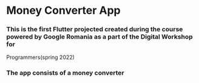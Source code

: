 # Money Converter App
### This is the first Flutter projected created during the course powered by Google Romania as a part of the Digital Workshop for
Programmers(spring 2022)
### The app consists of a money converter
